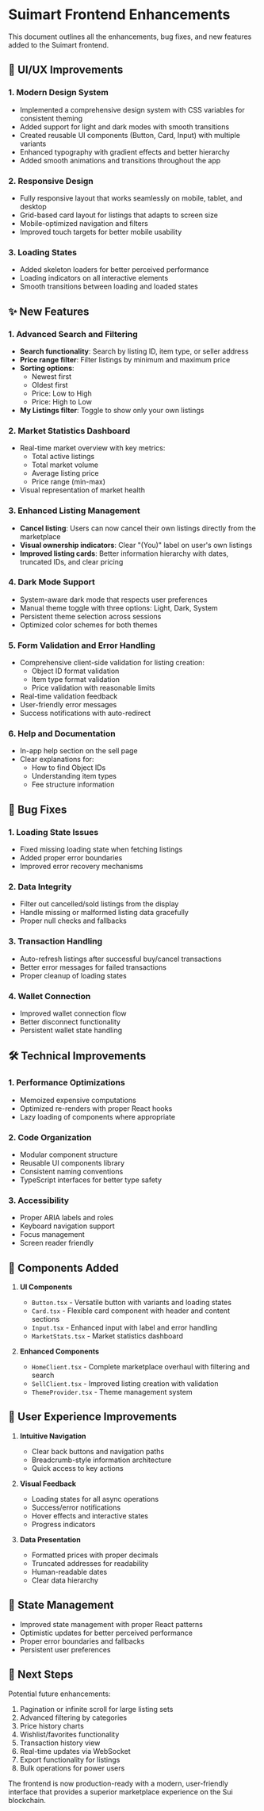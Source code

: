 # Suimart Frontend Enhancements

This document outlines all the enhancements, bug fixes, and new features added to the Suimart frontend.

## 🎨 UI/UX Improvements

### 1. **Modern Design System**
- Implemented a comprehensive design system with CSS variables for consistent theming
- Added support for light and dark modes with smooth transitions
- Created reusable UI components (Button, Card, Input) with multiple variants
- Enhanced typography with gradient effects and better hierarchy
- Added smooth animations and transitions throughout the app

### 2. **Responsive Design**
- Fully responsive layout that works seamlessly on mobile, tablet, and desktop
- Grid-based card layout for listings that adapts to screen size
- Mobile-optimized navigation and filters
- Improved touch targets for better mobile usability

### 3. **Loading States**
- Added skeleton loaders for better perceived performance
- Loading indicators on all interactive elements
- Smooth transitions between loading and loaded states

## ✨ New Features

### 1. **Advanced Search and Filtering**
- **Search functionality**: Search by listing ID, item type, or seller address
- **Price range filter**: Filter listings by minimum and maximum price
- **Sorting options**: 
  - Newest first
  - Oldest first
  - Price: Low to High
  - Price: High to Low
- **My Listings filter**: Toggle to show only your own listings

### 2. **Market Statistics Dashboard**
- Real-time market overview with key metrics:
  - Total active listings
  - Total market volume
  - Average listing price
  - Price range (min-max)
- Visual representation of market health

### 3. **Enhanced Listing Management**
- **Cancel listing**: Users can now cancel their own listings directly from the marketplace
- **Visual ownership indicators**: Clear "(You)" label on user's own listings
- **Improved listing cards**: Better information hierarchy with dates, truncated IDs, and clear pricing

### 4. **Dark Mode Support**
- System-aware dark mode that respects user preferences
- Manual theme toggle with three options: Light, Dark, System
- Persistent theme selection across sessions
- Optimized color schemes for both themes

### 5. **Form Validation and Error Handling**
- Comprehensive client-side validation for listing creation:
  - Object ID format validation
  - Item type format validation
  - Price validation with reasonable limits
- Real-time validation feedback
- User-friendly error messages
- Success notifications with auto-redirect

### 6. **Help and Documentation**
- In-app help section on the sell page
- Clear explanations for:
  - How to find Object IDs
  - Understanding item types
  - Fee structure information

## 🐛 Bug Fixes

### 1. **Loading State Issues**
- Fixed missing loading state when fetching listings
- Added proper error boundaries
- Improved error recovery mechanisms

### 2. **Data Integrity**
- Filter out cancelled/sold listings from the display
- Handle missing or malformed listing data gracefully
- Proper null checks and fallbacks

### 3. **Transaction Handling**
- Auto-refresh listings after successful buy/cancel transactions
- Better error messages for failed transactions
- Proper cleanup of loading states

### 4. **Wallet Connection**
- Improved wallet connection flow
- Better disconnect functionality
- Persistent wallet state handling

## 🛠 Technical Improvements

### 1. **Performance Optimizations**
- Memoized expensive computations
- Optimized re-renders with proper React hooks
- Lazy loading of components where appropriate

### 2. **Code Organization**
- Modular component structure
- Reusable UI components library
- Consistent naming conventions
- TypeScript interfaces for better type safety

### 3. **Accessibility**
- Proper ARIA labels and roles
- Keyboard navigation support
- Focus management
- Screen reader friendly

## 📱 Components Added

1. **UI Components**
   - `Button.tsx` - Versatile button with variants and loading states
   - `Card.tsx` - Flexible card component with header and content sections
   - `Input.tsx` - Enhanced input with label and error handling
   - `MarketStats.tsx` - Market statistics dashboard

2. **Enhanced Components**
   - `HomeClient.tsx` - Complete marketplace overhaul with filtering and search
   - `SellClient.tsx` - Improved listing creation with validation
   - `ThemeProvider.tsx` - Theme management system

## 🚀 User Experience Improvements

1. **Intuitive Navigation**
   - Clear back buttons and navigation paths
   - Breadcrumb-style information architecture
   - Quick access to key actions

2. **Visual Feedback**
   - Loading states for all async operations
   - Success/error notifications
   - Hover effects and interactive states
   - Progress indicators

3. **Data Presentation**
   - Formatted prices with proper decimals
   - Truncated addresses for readability
   - Human-readable dates
   - Clear data hierarchy

## 🔄 State Management

- Improved state management with proper React patterns
- Optimistic updates for better perceived performance
- Proper error boundaries and fallbacks
- Persistent user preferences

## 🎯 Next Steps

Potential future enhancements:
1. Pagination or infinite scroll for large listing sets
2. Advanced filtering by categories
3. Price history charts
4. Wishlist/favorites functionality
5. Transaction history view
6. Real-time updates via WebSocket
7. Export functionality for listings
8. Bulk operations for power users

The frontend is now production-ready with a modern, user-friendly interface that provides a superior marketplace experience on the Sui blockchain.
